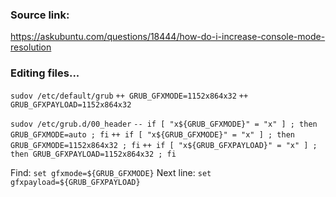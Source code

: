 ### Source link: 
https://askubuntu.com/questions/18444/how-do-i-increase-console-mode-resolution

### Editing files...
```sudov /etc/default/grub```
```++ GRUB_GFXMODE=1152x864x32```
```++ GRUB_GFXPAYLOAD=1152x864x32```

```sudov /etc/grub.d/00_header```
```-- if [ "x${GRUB_GFXMODE}" = "x" ] ; then GRUB_GFXMODE=auto ; fi```
```++ if [ "x${GRUB_GFXMODE}" = "x" ] ; then GRUB_GFXMODE=1152x864x32 ; fi```
```++ if [ "x${GRUB_GFXPAYLOAD}" = "x" ] ; then GRUB_GFXPAYLOAD=1152x864x32 ; fi```

Find: ```set gfxmode=${GRUB_GFXMODE}```
Next line: ```set gfxpayload=${GRUB_GFXPAYLOAD}```

